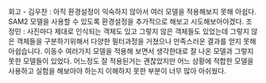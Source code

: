 회고 - 
김우찬 : 아직 환경설정이 익숙하지 않아서 여러 모델을 적용해보지 못해 아쉽다. SAM2 모델을 사용할 수 있도록 환경설정을 추가적으로 해보고 시도해보아야겠다.
조정민 : 사진마다 제대로 인식되는 객체도 있고 그렇지 않은 객체들도 있었는데 그렇지 않은 객체들을 구분하기위해서 다양한 필터과정을 거쳤으나 만족스러운 결과를 얻지 못해 아쉽습니다.
이동수  여러가지 모델을 적용해 보면서 생각한대로 잘 나온 모델과 그렇지 못한 모델들이 있었다. 어느정도 잘 적용된거는 괜찮았지만 어느 상황에 적합한 모델을 사용하고 실험을 해보아야 하는지 이해하지 못한 부분이 너무 많아 아쉬웠다.
